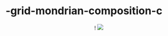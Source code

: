# -grid-mondrian-composition-c
<div align= "center">
! <img src ="![Mondrian Composition c](https://github.com/user-attachments/assets/f92bfbc4-daad-4237-927b-1805cf500491)">

</div>
